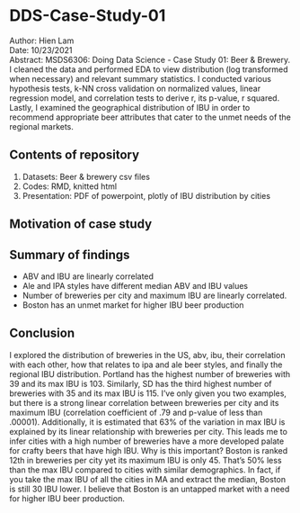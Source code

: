 # DDS-Case-Study-01  
Author: Hien Lam    
Date: 10/23/2021    
Abstract: MSDS6306: Doing Data Science - Case Study 01: Beer & Brewery. I cleaned the data and performed EDA to view distribution (log transformed when necessary) and relevant summary statistics. I conducted various hypothesis tests, k-NN cross validation on normalized values, linear regression model, and correlation tests to derive r, its p-value, r squared. Lastly, I examined the geographical distribution of IBU in order to recommend appropriate beer attributes that cater to the unmet needs of the regional markets.

## Contents of repository

1. Datasets: Beer & brewery csv files  
2. Codes: RMD, knitted html
3. Presentation: PDF of powerpoint, plotly of IBU distribution by cities

## Motivation of case study

## Summary of findings
- ABV and IBU are linearly correlated  
- Ale and IPA styles have different median ABV and IBU values
- Number of breweries per city and maximum IBU are linearly correlated.
- Boston has an unmet market for higher IBU beer production

## Conclusion
I explored the distribution of breweries in the US, abv, ibu, their correlation with each other, how that relates to ipa and ale beer styles, and finally the regional IBU distribution. 
Portland has the highest number of breweries with 39 and its max IBU is 103. Similarly, SD has the third highest number of breweries with 35 and its max IBU is 115. I’ve only given you two examples, but there is a strong linear correlation between breweries per city and its maximum IBU (correlation coefficient of .79 and p-value of less than .00001). Additionally, it is estimated that 63% of the variation in max IBU is explained by its linear relationship with breweries per city. This leads me to infer cities with a high number of breweries have a more developed palate for crafty beers that have high IBU. Why is this important? Boston is ranked 12th in breweries per city yet its maximum IBU is only 45. That’s 50% less than the max IBU compared to cities with similar demographics. In fact, if you take the max IBU of all the cities in MA and extract the median, Boston is still 30 IBU lower. I believe that Boston is an untapped market with a need for higher IBU beer production.
